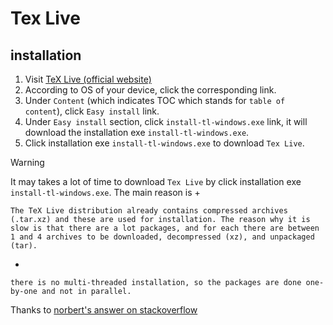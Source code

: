 # Tex Live
## installation
1. Visit [TeX Live (official website)](https://www.tug.org/texlive/windows.html)
2. According to OS of your device, click the corresponding link.
3. Under `Content` (which indicates TOC which stands for `table of content`), click `Easy install` link.
4. Under `Easy install` section, click `install-tl-windows.exe` link, it will download the installation exe `install-tl-windows.exe`.
5. Click installation exe `install-tl-windows.exe` to download `Tex Live`.

> [!WARNING]
> It may takes a lot of time to download `Tex Live` by click installation exe `install-tl-windows.exe`. The main reason is
> +
> ```
> The TeX Live distribution already contains compressed archives (.tar.xz) and these are used for installation. The reason why it is slow is that there are a lot packages, and for each there are between 1 and 4 archives to be downloaded, decompressed (xz), and unpackaged (tar).
> ```
> +
> ```
> there is no multi-threaded installation, so the packages are done one-by-one and not in parallel.
> ```
>
> Thanks to [norbert's answer on stackoverflow](https://tex.stackexchange.com/questions/527364/why-texlive-installation-is-so-slow#:~:text=The%20TeX%20Live%20distribution%20already%20contains%20compressed%20archives,to%20be%20downloaded%2C%20decompressed%20%28xz%29%2C%20and%20unpackaged%20%28tar%29.)
